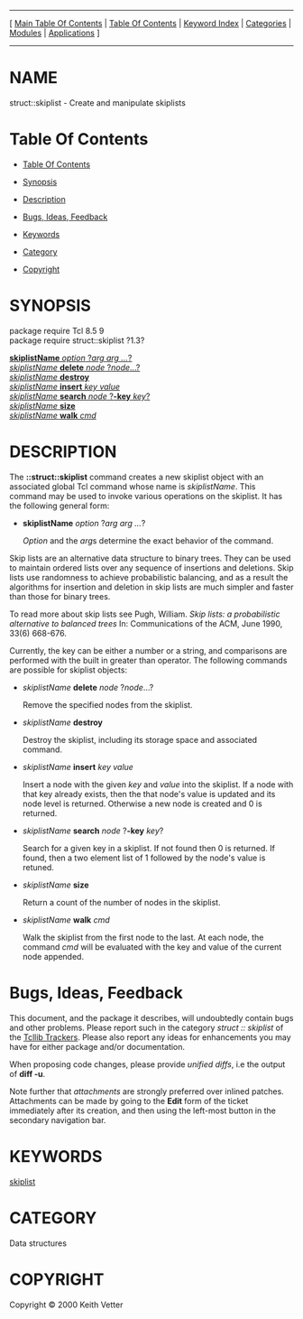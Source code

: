
[//000000001]: # (struct::skiplist \- Tcl Data Structures)
[//000000002]: # (Generated from file 'skiplist\.man' by tcllib/doctools with format 'markdown')
[//000000003]: # (Copyright &copy; 2000 Keith Vetter)
[//000000004]: # (struct::skiplist\(n\) 1\.3 tcllib "Tcl Data Structures")

<hr> [ <a href="../../../../toc.md">Main Table Of Contents</a> &#124; <a
href="../../../toc.md">Table Of Contents</a> &#124; <a
href="../../../../index.md">Keyword Index</a> &#124; <a
href="../../../../toc0.md">Categories</a> &#124; <a
href="../../../../toc1.md">Modules</a> &#124; <a
href="../../../../toc2.md">Applications</a> ] <hr>

# NAME

struct::skiplist \- Create and manipulate skiplists

# <a name='toc'></a>Table Of Contents

  - [Table Of Contents](#toc)

  - [Synopsis](#synopsis)

  - [Description](#section1)

  - [Bugs, Ideas, Feedback](#section2)

  - [Keywords](#keywords)

  - [Category](#category)

  - [Copyright](#copyright)

# <a name='synopsis'></a>SYNOPSIS

package require Tcl 8\.5 9  
package require struct::skiplist ?1\.3?  

[__skiplistName__ *option* ?*arg arg \.\.\.*?](#1)  
[*skiplistName* __delete__ *node* ?*node*\.\.\.?](#2)  
[*skiplistName* __destroy__](#3)  
[*skiplistName* __insert__ *key value*](#4)  
[*skiplistName* __search__ *node* ?__\-key__ *key*?](#5)  
[*skiplistName* __size__](#6)  
[*skiplistName* __walk__ *cmd*](#7)  

# <a name='description'></a>DESCRIPTION

The __::struct::skiplist__ command creates a new skiplist object with an
associated global Tcl command whose name is *skiplistName*\. This command may
be used to invoke various operations on the skiplist\. It has the following
general form:

  - <a name='1'></a>__skiplistName__ *option* ?*arg arg \.\.\.*?

    *Option* and the *arg*s determine the exact behavior of the command\.

Skip lists are an alternative data structure to binary trees\. They can be used
to maintain ordered lists over any sequence of insertions and deletions\. Skip
lists use randomness to achieve probabilistic balancing, and as a result the
algorithms for insertion and deletion in skip lists are much simpler and faster
than those for binary trees\.

To read more about skip lists see Pugh, William\. *Skip lists: a probabilistic
alternative to balanced trees* In: Communications of the ACM, June 1990, 33\(6\)
668\-676\.

Currently, the key can be either a number or a string, and comparisons are
performed with the built in greater than operator\. The following commands are
possible for skiplist objects:

  - <a name='2'></a>*skiplistName* __delete__ *node* ?*node*\.\.\.?

    Remove the specified nodes from the skiplist\.

  - <a name='3'></a>*skiplistName* __destroy__

    Destroy the skiplist, including its storage space and associated command\.

  - <a name='4'></a>*skiplistName* __insert__ *key value*

    Insert a node with the given *key* and *value* into the skiplist\. If a
    node with that key already exists, then the that node's value is updated and
    its node level is returned\. Otherwise a new node is created and 0 is
    returned\.

  - <a name='5'></a>*skiplistName* __search__ *node* ?__\-key__ *key*?

    Search for a given key in a skiplist\. If not found then 0 is returned\. If
    found, then a two element list of 1 followed by the node's value is retuned\.

  - <a name='6'></a>*skiplistName* __size__

    Return a count of the number of nodes in the skiplist\.

  - <a name='7'></a>*skiplistName* __walk__ *cmd*

    Walk the skiplist from the first node to the last\. At each node, the command
    *cmd* will be evaluated with the key and value of the current node
    appended\.

# <a name='section2'></a>Bugs, Ideas, Feedback

This document, and the package it describes, will undoubtedly contain bugs and
other problems\. Please report such in the category *struct :: skiplist* of the
[Tcllib Trackers](http://core\.tcl\.tk/tcllib/reportlist)\. Please also report
any ideas for enhancements you may have for either package and/or documentation\.

When proposing code changes, please provide *unified diffs*, i\.e the output of
__diff \-u__\.

Note further that *attachments* are strongly preferred over inlined patches\.
Attachments can be made by going to the __Edit__ form of the ticket
immediately after its creation, and then using the left\-most button in the
secondary navigation bar\.

# <a name='keywords'></a>KEYWORDS

[skiplist](\.\./\.\./\.\./\.\./index\.md\#skiplist)

# <a name='category'></a>CATEGORY

Data structures

# <a name='copyright'></a>COPYRIGHT

Copyright &copy; 2000 Keith Vetter
